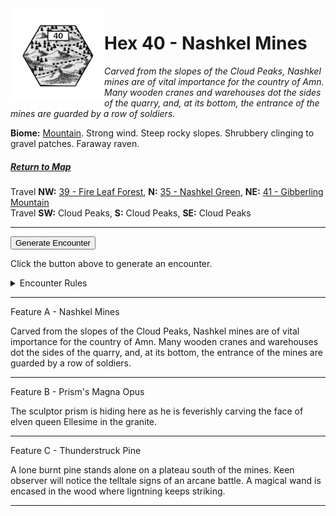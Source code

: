 
<img align="left" width=150px src="/images/Hexes/hex40.png">
<h1>Hex 40 - Nashkel Mines</h1>

*Carved from the slopes of the Cloud Peaks, Nashkel mines are of vital importance for the country of Amn. Many wooden cranes and warehouses dot the sides of the quarry, and, at its bottom, the entrance of the mines are guarded by a row of soldiers.*

**Biome:** <u>Mountain</u>. Strong wind. Steep rocky slopes. Shrubbery clinging to gravel patches. Faraway raven.

##### [Return to Map](https://saltygoo.github.io/2024/12/31/BGHex/)
Travel **NW:** [39 - Fire Leaf Forest](/pages/BaldurHex/39-Fireleaf), **N:** [35 - Nashkel Green](/pages/BaldurHex/35-Green), **NE:** [41 - Gibberling Mountain](/pages/BaldurHex/41-Gibberling)<br>
Travel **SW:** Cloud Peaks, **S:** Cloud Peaks, **SE:** Cloud Peaks

 ---
 
<button id="generateText" >Generate Encounter</button> <br>

<span class="grey" id="result" style="height: 75px;"> Click the button above to generate an encounter. </span>

<details markdown="1">
<summary>Encounter Rules</summary>
Generate an encounter the first time the party goes to one of this hex's features and every 12 hours. Encounters can happen on the way to the location or at the destination. If an encounter would happen while the party rests, good survival skills while setting up camp make the encounter happen after the full rest is completed. Search the [Baldur's Gate Wiki](https://baldursgate.fandom.com/wiki/Baldur%27s_Gate_Wiki) for informations on named NPC. Do not hesitate to replace any named NPC by one the players have already met from time to time! It makes for a better story.
</details>

 ---

<span class="blacktitle"> Feature A - Nashkel Mines</span>

Carved from the slopes of the Cloud Peaks, Nashkel mines are of vital importance for the country of Amn. Many wooden cranes and warehouses dot the sides of the quarry, and, at its bottom, the entrance of the mines are guarded by a row of soldiers.

---

<span class="blacktitle"> Feature B - Prism's Magna Opus</span>

The sculptor prism is hiding here as he is feverishly carving the face of elven queen Ellesime in the granite.

---

<span class="blacktitle"> Feature C - Thunderstruck Pine</span>

A lone burnt pine stands alone on a plateau south of the mines. Keen observer will notice the telltale signs of an arcane battle. A magical wand is encased in the wood where ligntning keeps striking.


---

<script>
    const climate1 = "Mountain";
    const climate2 = "Village2";
</script>
<script src="/scripts/BGencounter.js"></script>
